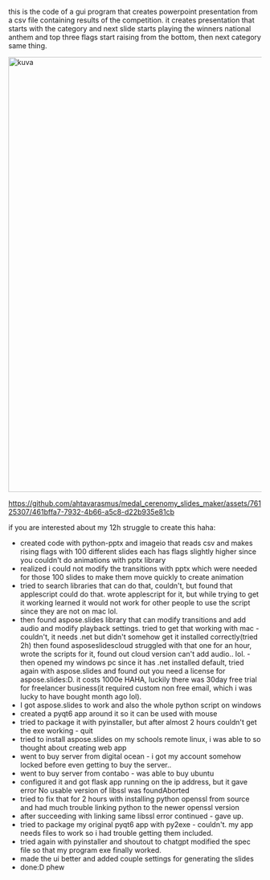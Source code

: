 this is the code of a gui program that creates powerpoint presentation from a csv file containing results of the competition.
it creates presentation that starts with the category and next slide starts playing the winners national anthem and top three flags start raising from the bottom, then next category same thing.

<img width="867" alt="kuva" src="https://github.com/ahtavarasmus/medal_cerenomy_slides_maker/assets/76125307/6eb3a901-10f7-4566-8138-39916b115f69">


https://github.com/ahtavarasmus/medal_cerenomy_slides_maker/assets/76125307/461bffa7-7932-4b66-a5c8-d22b935e81cb

if you are interested about my 12h struggle to create this haha:
- created code with python-pptx and imageio that reads csv and makes rising flags with 100 different slides each has flags slightly higher since you couldn't do animations with pptx library
- realized i could not modify the transitions with pptx which were needed for those 100 slides to make them move quickly to create animation
- tried to search libraries that can do that, couldn't, but found that applescript could do that. wrote applescript for it, but while trying to get it working learned it would not work for other people to use the script since they are not on mac lol.
- then found aspose.slides library that can modify transitions and add audio and modify playback settings. tried to get that working with mac - couldn't, it needs .net but didn't somehow get it installed correctly(tried 2h) then found asposeslidescloud struggled with that one for an hour, wrote the scripts for it, found out cloud version can't add audio.. lol. - then opened my windows pc since it has .net installed default, tried again with aspose.slides and found out you need a license for aspose.slides:D. it costs 1000e HAHA, luckily there was 30day free trial for freelancer business(it required custom non free email, which i was lucky to have bought month ago lol).
- I got aspose.slides to work and also the whole python script on windows
- created a pyqt6 app around it so it can be used with mouse
- tried to package it with pyinstaller, but after almost 2 hours couldn't get the exe working - quit
- tried to install aspose.slides on my schools remote linux, i was able to so thought about creating web app
- went to buy server from digital ocean - i got my account somehow locked before even getting to buy the server..
- went to buy server from contabo - was able to buy ubuntu
- configured it and got flask app running on the ip address, but it gave error No usable version of libssl was foundAborted
- tried to fix that for 2 hours with installing python openssl from source and had much trouble linking python to the newer openssl version
- after succeeding with linking same libssl error continued - gave up.
- tried to package my original pyqt6 app with py2exe - couldn't. my app needs files to work so i had trouble getting them included.
- tried again with pyinstaller and shoutout to chatgpt modified the spec file so that my program exe finally worked.
- made the ui better and added couple settings for generating the slides
- done:D phew
